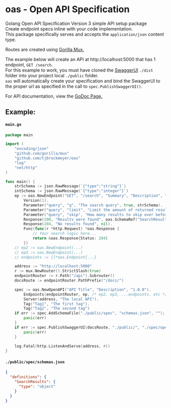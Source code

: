 # oas - Open API Specification
Golang Open API Specification Version 3 simple API setup package  
Create endpoint specs inline with your code implementation.  
This package specifically serves and accepts the `application/json` content type.

Routes are created using [Gorilla Mux.](https://github.com/gorilla/mux)

The example below will create an API at http://localhost:5000 that has 1 endpoint, `GET /search`.  
For this example to work, you must have cloned the [SwaggerUI](https://github.com/swagger-api/swagger-ui)
`./dist` folder into your project local `./public` folder.  
`oas` will automatically create your specification and bind the SwaggerUI to the proper url as specified in the call to
`spec.PublishSwaggerUI()`.

For API documentation, view the [GoDoc Page.](https://godoc.org/github.com/tjbrockmeyer/oas)  

## Example: 
#### `main.go`
```go
package main

import (
	"encoding/json"
	"github.com/gorilla/mux"
	"github.com/tjbrockmeyer/oas"
	"log"
	"net/http"
)

func main() {
    strSchema := json.RawMessage(`{"type":"string"}`)
    intSchema := json.RawMessage(`{"type":"integer"}`)
    ep := oas.NewEndpoint("GET", "/search", "Summary", "Description", "Tag1", "Tag2").
        Version(1).
        Parameter("query", "q", "The search query", true, strSchema).
        Parameter("query", "limit", "Limit the amount of returned results", true, intSchema).
        Parameter("query", "skip", "How many results to skip over before returning", true, intSchema).
        Response(200, "Results were found", oas.SchemaRef("SearchResults")).
        Response(204, "No results found", nil).
        Func(func(r *http.Request) *oas.Response {
            // Your search logic here...
            return &oas.Response{Status: 204}
        })
    // ep2 := oas.NewEndpoint(...)
    // ep3 := oas.NewEndpoint(...)
    // endpoints := []*oas.Endpoint{...}

    address := "http://localhost:5000"
    r := mux.NewRouter().StrictSlash(true)
    endpointRouter := r.Path("/api").Subrouter()
    docsRoute := endpointRouter.PathPrefix("/docs/")

    spec := oas.NewOpenAPI("API Title", "Description", "1.0.0").
        Endpoints(endpointRouter, ep, /* ep2, ep3, ...endpoints, etc */).
    	Server(address, "The local API").
    	Tag("Tag1", "The first tag").
    	Tag("Tag2", "The second tag")
    if err := spec.AddSchemaFile("./public/spec", "schemas.json", ""); err != nil {
    	panic(err)
    }
    if err := spec.PublishSwaggerUI(docsRoute, "./public/", "./spec/openapi.json"); err != nil {
    	panic(err)
    }
    
    log.Fatal(http.ListenAndServe(address, r))
}
```

#### `./public/spec/schemas.json`
```json
{
  "definitions": {
    "SearchResults": {
      "type": "object"
    }
  }
}
```